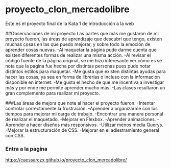 # proyecto_clon_mercadolibre
Este es el proyecto final de la Kata 1 de introducción a la web

##Observaciones de mi proyecto
Las partes que más me gustaron de mi proyecto fueron, las áreas de aprendizaje que descubrí que tengo, existen muchas cosas en las que puedo mejorar, y sobre todo la emoción de aprender cosas nuevas. 
-Al maquetar la página pude darme cuenta que existen diferentes formas de realizar una misma acción.
-Al revisar el código fuente de la página original, se me hizo interesante ver cómo es se nota que la pagina fue hecha por distintas personas pues pude notar distintos estilos para maquetar.
-Me gusta que existen distintas ayudas para hacer las cosas, ya sea en forma de librerías o incluso con la información disponible en internet.
-Me gusta el hecho de que me incentiva a investigar más y por ende me permite aprender mucho más.
-Las clases resultaron un gran complemento para realizar mi proyecto.

###Las áreas de mejora que note al hacer el proyecto fueron: 
-Intentar controlar correctamente la frustración.
-Aprender a organizarme con los tiempos para mejorar mi carga de trabajo.
-Encontrar una manera personal de realizar el maquetado.
-Mejorar en Flexbox.
-Aprender animaciones.
-Aprender a hacer diseños más responsivos.
-Utilizar menos media Querys.
-Mejorar la estructuración de CSS.
-Mejorar en el adiestramiento general con CSS.

### Entra a la pagina
https://caessarczx.github.io/proyecto_clon_mercadolibre/
